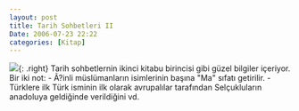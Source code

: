 ```yaml
---
layout: post
title: Tarih Sohbetleri II
Date: 2006-07-23 22:22
categories: [Kitap]
---
```


![][100]{: .right} Tarih sohbetlernin ikinci kitabu birincisi gibi güzel bilgiler
içeriyor. Bir iki not: - Ã?inli müslümanların isimlerinin başına "Ma"
sıfatı getirilir. - Türklere ilk Türk isminin ilk olarak avrupalılar
tarafından Selçukluların anadoluya geldiğinde verildiğini vd.

  [100]: /images/tarih_sohbet2.thumbnail.jpg
